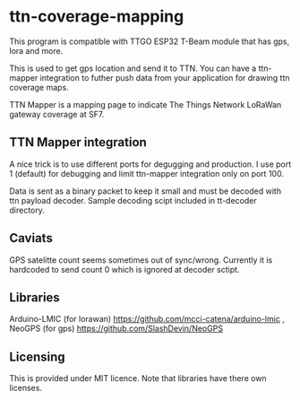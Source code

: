 # ttn-coverage-mapping

This program is compatible with TTGO ESP32 T-Beam module that has gps, lora and more.

This is used to get gps location and send it to TTN. You can have a ttn-mapper integration
to futher push data from your application for drawing ttn coverage maps.

TTN Mapper is a mapping page to indicate The Things Network LoRaWan gateway coverage at SF7.

## TTN Mapper integration
A nice trick is to use different ports for degugging and production. I use port 1 (default) for debugging and limit ttn-mapper integration only on port 100.

Data is sent as a binary packet to keep it small and must be decoded with ttn payload decoder. Sample decoding scipt included in tt-decoder directory.


## Caviats
GPS satelitte count seems sometimes out of sync/wrong. Currently it is hardcoded to send count 0 which is ignored at decoder sctipt.

## Libraries
Arduino-LMIC (for lorawan) https://github.com/mcci-catena/arduino-lmic , NeoGPS (for gps) https://github.com/SlashDevin/NeoGPS


## Licensing
This is provided under MIT licence.
Note that libraries have there own licenses.


